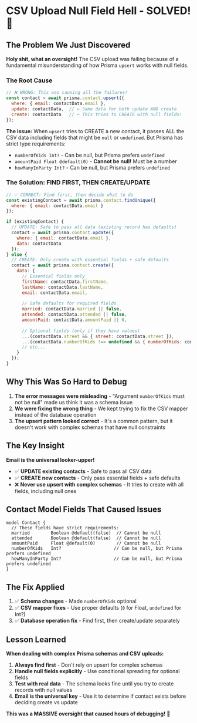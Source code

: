 # CSV Upload Null Field Hell - SOLVED! 🎯

## The Problem We Just Discovered

**Holy shit, what an oversight!** The CSV upload was failing because of a fundamental misunderstanding of how Prisma `upsert` works with null fields.

### The Root Cause

```javascript
// ❌ WRONG: This was causing all the failures!
const contact = await prisma.contact.upsert({
  where: { email: contactData.email },
  update: contactData,  // ← Same data for both update AND create
  create: contactData   // ← This tries to CREATE with null fields!
});
```

**The issue:** When `upsert` tries to CREATE a new contact, it passes ALL the CSV data including fields that might be `null` or `undefined`. But Prisma has strict type requirements:

- `numberOfKids Int?` - Can be null, but Prisma prefers `undefined`
- `amountPaid Float @default(0)` - **Cannot be null!** Must be a number
- `howManyInParty Int?` - Can be null, but Prisma prefers `undefined`

### The Solution: FIND FIRST, THEN CREATE/UPDATE

```javascript
// ✅ CORRECT: Find first, then decide what to do
const existingContact = await prisma.contact.findUnique({
  where: { email: contactData.email }
});

if (existingContact) {
  // UPDATE: Safe to pass all data (existing record has defaults)
  contact = await prisma.contact.update({
    where: { email: contactData.email },
    data: contactData
  });
} else {
  // CREATE: Only create with essential fields + safe defaults
  contact = await prisma.contact.create({
    data: {
      // Essential fields only
      firstName: contactData.firstName,
      lastName: contactData.lastName,
      email: contactData.email,
      
      // Safe defaults for required fields
      married: contactData.married || false,
      attended: contactData.attended || false,
      amountPaid: contactData.amountPaid || 0,
      
      // Optional fields (only if they have values)
      ...(contactData.street && { street: contactData.street }),
      ...(contactData.numberOfKids !== undefined && { numberOfKids: contactData.numberOfKids }),
      // etc...
    }
  });
}
```

## Why This Was So Hard to Debug

1. **The error messages were misleading** - "Argument `numberOfKids` must not be null" made us think it was a schema issue
2. **We were fixing the wrong thing** - We kept trying to fix the CSV mapper instead of the database operation
3. **The upsert pattern looked correct** - It's a common pattern, but it doesn't work with complex schemas that have null constraints

## The Key Insight

**Email is the universal looker-upper!** 

- ✅ **UPDATE existing contacts** - Safe to pass all CSV data
- ✅ **CREATE new contacts** - Only pass essential fields + safe defaults
- ❌ **Never use upsert with complex schemas** - It tries to create with all fields, including null ones

## Contact Model Fields That Caused Issues

```prisma
model Contact {
  // These fields have strict requirements:
  married        Boolean @default(false)  // Cannot be null
  attended       Boolean @default(false)  // Cannot be null  
  amountPaid     Float @default(0)        // Cannot be null
  numberOfKids   Int?                    // Can be null, but Prisma prefers undefined
  howManyInParty Int?                    // Can be null, but Prisma prefers undefined
}
```

## The Fix Applied

1. ✅ **Schema changes** - Made `numberOfKids` optional
2. ✅ **CSV mapper fixes** - Use proper defaults (`0` for Float, `undefined` for Int?)
3. ✅ **Database operation fix** - Find first, then create/update separately

## Lesson Learned

**When dealing with complex Prisma schemas and CSV uploads:**

1. **Always find first** - Don't rely on upsert for complex schemas
2. **Handle null fields explicitly** - Use conditional spreading for optional fields
3. **Test with real data** - The schema looks fine until you try to create records with null values
4. **Email is the universal key** - Use it to determine if contact exists before deciding create vs update

**This was a MASSIVE oversight that caused hours of debugging!** 🤯
